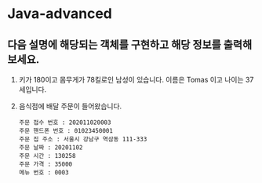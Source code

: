 # Java-advanced

## 다음 설명에 해당되는 객체를 구현하고 해당 정보를 출력해 보세요.
  1. 키가 180이고 몸무게가 78킬로인 남성이 있습니다. 이름은 Tomas 이고 나이는 37세입니다.
  2. 음식점에 배달 주문이 들어왔습니다.
  
         주문 접수 번호 : 202011020003
         주문 핸드폰 번호 : 01023450001
         주문 집 주소 : 서울시 강남구 역삼동 111-333
         주문 날짜 : 20201102
         주문 시간 : 130258
         주문 가격 : 35000
         메뉴 번호 : 0003


      
